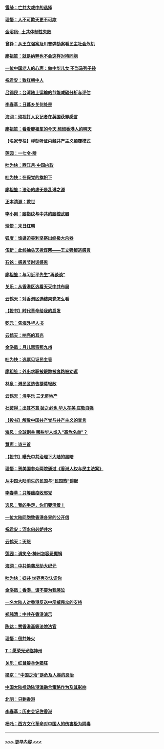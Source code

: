 #### [雪绮：亡共大戏中的选择](../pages/nsc993/n11699922.md?t=12050711) 
#### [理悟：人不可欺天更不可欺](../pages/nsc993/n11699657.md?t=12050711) 
#### [金浴凤:  土共体制性失败](../pages/nsc993/n11699361.md?t=12050711) 
#### [曾铮：从王立强案及川普弹劾案看民主社会危机](../pages/nsc993/n11699318.md?t=12050711) 
#### [廖祖笙：就是纳粹也不会这样对待同胞](../pages/nsc993/n11697658.md?t=12050711) 
#### [一位中国老人的心声：做中华儿女 不当马列子孙](../pages/nsc993/n11697525.md?t=12050711) 
#### [祝君安：致红朝中人](../pages/nsc993/n11697518.md?t=12050711) 
#### [吕锡民：台湾陆上运输的节能减碳分析与评估](../pages/nsc993/n11694983.md?t=12050711) 
#### [李春草：日暮乡关何处是](../pages/nsc993/n11694805.md?t=12050711) 
#### [海网：殃视打人女记者在英国获罪感言](../pages/nsc993/n11693832.md?t=12050711) 
#### [廖祖笙：看看廖祖笙的今天 想想香港人的明天](../pages/nsc993/n11693707.md?t=12050711) 
#### [【名家专栏】弹劾听证内藏共产主义颠覆模式](../pages/nsc993/n11693563.md?t=12050711) 
#### [莲园：一七令‧辨](../pages/nsc993/n11692558.md?t=12050711) 
#### [吐为快：西江月·中国内政](../pages/nsc993/n11692071.md?t=12050711) 
#### [吐为快：在保党的旗帜下](../pages/nsc993/n11691188.md?t=12050711) 
#### [廖祖笙：法治的虚无是乱港之源](../pages/nsc993/n11690605.md?t=12050711) 
#### [正本清源：救世](../pages/nsc993/n11689134.md?t=12050711) 
#### [李小刚：脑指纹与中共的脑控武器](../pages/nsc993/n11688900.md?t=12050711) 
#### [理悟：末日红朝](../pages/nsc993/n11688829.md?t=12050711) 
#### [弧度：谁逼迫美利坚祭出终极大杀器](../pages/nsc993/n11688735.md?t=12050711) 
#### [伍新：此线抽头天拆谍网——王立强叛逃感言](../pages/nsc993/n11687981.md?t=12050711) 
#### [石铭：感恩节时话感恩](../pages/nsc993/n11687568.md?t=12050711) 
#### [廖祖笙：与习近平先生“再谈谈”](../pages/nsc993/n11687005.md?t=12050711) 
#### [关乐：从香港区选看天灭中共布局](../pages/nsc993/n11686647.md?t=12050711) 
#### [云鹤天：对香港区选结果党怎么看](../pages/nsc993/n11686216.md?t=12050711) 
#### [【投书】时代革命给我的启发](../pages/nsc993/n11684287.md?t=12050711) 
#### [乾元：告海外华人书](../pages/nsc993/n11684044.md?t=12050711) 
#### [云鹤天：响亮的耳光](../pages/nsc993/n11684254.md?t=12050711) 
#### [金浴凤：月儿弯弯照九州](../pages/nsc993/n11684231.md?t=12050711) 
#### [吐为快：选票见证民主香](../pages/nsc993/n11684206.md?t=12050711) 
#### [廖祖笙：外出求职被跟踪被套路被劝返](../pages/nsc993/n11683874.md?t=12050711) 
#### [林泉：港民区选告捷莫轻敌](../pages/nsc993/n11683930.md?t=12050711) 
#### [云鹤天：清平乐 三无房地产](../pages/nsc993/n11681521.md?t=12050711) 
#### [杜彼得：出其不意 破之必也 华人在美 庄敬自强](../pages/nsc993/n11679554.md?t=12050711) 
#### [【投书】解散中国共产党与共产主义的宣言](../pages/nsc993/n11679177.md?t=12050711) 
#### [海风：全球剿共 哪些华人或入“高危名单”？](../pages/nsc993/n11678617.md?t=12050711) 
#### [慧声：诗三首](../pages/nsc993/n11678848.md?t=12050711) 
#### [【投书】曝光中共治理下大陆的黑暗](../pages/nsc993/n11678674.md?t=12050711) 
#### [理悟：贺美国参众两院通过《香港人权与民主法案》](../pages/nsc993/n11678104.md?t=12050711) 
#### [从中国大陆消失的民国与“民国热”谈起](../pages/nsc993/n11678075.md?t=12050711) 
#### [李春草：只等瘟疫收邪党](../pages/nsc993/n11677308.md?t=12050711) 
#### [逸风：我的手足，你们要活着！](../pages/nsc993/n11676352.md?t=12050711) 
#### [一位大陆同胞致香港各界的公开信](../pages/nsc993/n11675761.md?t=12050711) 
#### [祝君安：河水何必妒井水](../pages/nsc993/n11675746.md?t=12050711) 
#### [云鹤天：天怒](../pages/nsc993/n11675718.md?t=12050711) 
#### [莲园：调笑令‧神州怎容恶魔祸](../pages/nsc993/n11675648.md?t=12050711) 
#### [海网：中共偷袭反助大纪元](../pages/nsc993/n11673515.md?t=12050711) 
#### [吐为快：妖共 世界再次认识你](../pages/nsc993/n11673506.md?t=12050711) 
#### [金浴凤：香港，请不要为我哭泣](../pages/nsc993/n11673248.md?t=12050711) 
#### [一名大陆人对香港反送中示威民众的支持](../pages/nsc993/n11672615.md?t=12050711) 
#### [郑纯清：中共在香港演示](../pages/nsc993/n11670539.md?t=12050711) 
#### [陈达：赞香港高等法院法官](../pages/nsc993/n11669542.md?t=12050711) 
#### [理悟：倒共烽火](../pages/nsc993/n11668844.md?t=12050711) 
#### [T：愿荣光光临神州](../pages/nsc993/n11668421.md?t=12050711) 
#### [关乐：红鼠狼兵休猖狂](../pages/nsc993/n11668378.md?t=12050711) 
#### [梁京：“中国之治”是危及人类的恶治](../pages/nsc993/n11668328.md?t=12050711) 
#### [中国大陆推动陆港澳融合策略作为及其影响](../pages/nsc993/n11668157.md?t=12050711) 
#### [北明：只剩香港](../pages/nsc993/n11668002.md?t=12050711) 
#### [李春草：历史会记住香港](../pages/nsc993/n11667927.md?t=12050711) 
#### [杨吒：西方文化革命对中国人的伤害极为阴毒](../pages/nsc993/n11664521.md?t=12050711) 

----
#### [ >>> 更早内容 <<< ](../indexes/nsc993-earlier.md)
